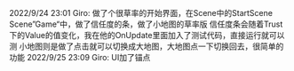 2022/9/24 23:01
Giro:
    做了个很草率的开始界面，在Scene中的StartScene
    Scene”Game“中，做了信任度的条，做了小地图的草率版
    信任度条会随着Trust下的Value的值变化，我在他的OnUpdate里面加入了测试代码，直接运行就可以测
    小地图则是做了点击就可以切换成大地图，大地图点一下切换回去，很简单的功能
2022/9/25 23:09
Giro:
    UI加了锚点